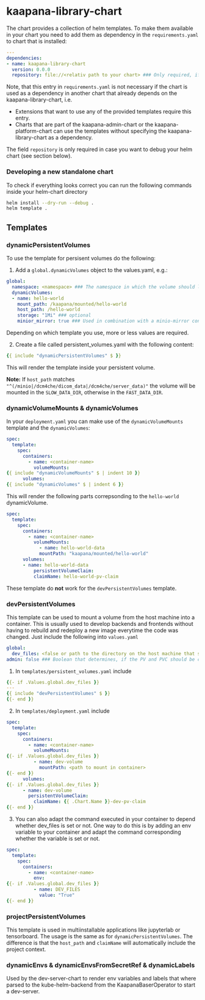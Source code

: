 # kaapana-library-chart

The chart provides a collection of helm templates. To make them available in your chart you need to add them as dependency in the `requirements.yaml` to chart that is installed:

```yaml
---
dependencies:
- name: kaapana-library-chart
  version: 0.0.0
  repository: file://<relativ path to your chart> ### Only required, if you package the chart manually.
```
Note, that this entry in `requirements.yaml` is not necessary if the chart is used as a dependency in another chart that already depends on the kaapana-library-chart, i.e.
* Extensions that want to use any of the provided templates require this entry.
* Charts that are part of the kaapana-admin-chart or the kaapana-platform-chart can use the templates without specifying the kaapana-library-chart as a dependency.

The field `repository` is only required in case you want to debug your helm chart (see section below).

### Developing a new standalone chart 
To check if everything looks correct you can run the following commands inside your helm-chart directory

```bash
helm install --dry-run --debug .
helm template .
```

## Templates

### dynamicPersistentVolumes

To use the template for persisent volumes do the following:
1. Add a `global.dynamicVolumes` object to the values.yaml, e.g.:

```yaml
global:
  namespace: <namespace> ### The namespace in which the volume should live.
  dynamicVolumes:
  - name: hello-world
    mount_path: /kaapana/mounted/hello-world
    host_path: /hello-world
    storage: "1Mi" ### optional
    minior_mirror: true ### Used in combination with a minio-mirror container
```
Depending on which template you use, more or less values are required. 

2. Create a file called persistent_volumes.yaml with the following content:
```yaml
{{ include "dynamicPersistentVolumes" $ }}
```
This will render the template inside your persistent volume.

**Note:**
If `host_path` matches `"^(/minio|/dcm4che/dicom_data|/dcm4che/server_data)"` the volume will be mounted in the `SLOW_DATA_DIR`, otherwise in the `FAST_DATA_DIR`.

### dynamicVolumeMounts & dynamicVolumes

In your `deployment.yaml` you can make use of the `dynamicVolumeMounts` template and the `dynamicVolumes`:

```yaml
spec:
  template:
    spec:
      containers:
        - name: <container-name>
          volumeMounts:
{{ include "dynamicVolumeMounts" $ | indent 10 }}
      volumes:
{{ include "dynamicVolumes" $ | indent 6 }}
```

This will render the following parts correpsonding to the `hello-world` dynamicVolume.
```yaml
spec:
  template:
    spec:
      containers:
        - name: <container-name>
          volumeMounts:
            - name: hello-world-data
            mountPath: "kaapana/mounted/hello-world"
      volumes:
      - name: hello-world-data
          persistentVolumeClaim:
          claimName: hello-world-pv-claim
```

These template do **not** work for the `devPersistentVolumes` template.

### devPersistentVolumes

This template can be used to mount a volume from the host machine into a container.
This is usually used to develop backends and frontends without having to rebuild and redeploy a new image everytime the code was changed.
Just include the following into `values.yaml`

```yaml
global:
  dev_files: <false or path to the directory on the host machine that should be mounted>
admin: false ### Boolean that determines, if the PV and PVC should be created in "{{ .Values.global.admin_namespace }}" or "{{ .Values.global.services_namespace }}"
```

1. In `templates/persistent_volumes.yaml` include
```yaml
{{- if .Values.global.dev_files }}
---
{{ include "devPersistentVolumes" $ }}
{{- end }}
```

2. In `templates/deployment.yaml` include
```yaml
spec:
  template:
    spec:
      containers:
        - name: <container-name>
          volumeMounts:
{{- if .Values.global.dev_files }}
          - name: dev-volume
            mountPath: <path to mount in container>
{{- end }}
      volumes:
{{- if .Values.global.dev_files }}
      - name: dev-volume
        persistentVolumeClaim:
          claimName: {{ .Chart.Name }}-dev-pv-claim
{{- end }}
```

3. You can also adapt the command executed in your container to depend whether dev_files is set or not.
One way to do this is by adding an env variable to your container and adapt the command corresponding whether the variable is set or not.
```yaml
spec:
  template:
    spec:
      containers:
        - name: <container-name>
          env:
{{- if .Values.global.dev_files }}
          - name: DEV_FILES
            value: "True"
{{- end }}
```

### projectPersistentVolumes
This template is used in multiinstallable applications like jupyterlab or tensorboard.
The usage is the same as for `dynamicPersistentVolumes`.
The difference is that the `host_path` and `claimName` will automatically include the project context.

### dynamicEnvs & dynamicEnvsFromSecretRef & dynamicLabels

Used by the dev-server-chart to render env variables and labels that where parsed to the kube-helm-backend from the KaapanaBaserOperator to start a dev-server.



